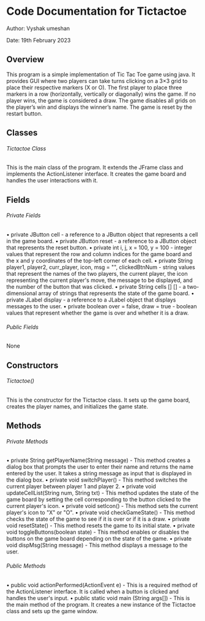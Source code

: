 # Code Documentation for Tictactoe

Author: Vyshak umeshan  

Date: 19th February 2023

## Overview
This program is a simple implementation of Tic Tac Toe game using java. It provides GUI where two players can take turns clicking on a 3×3 grid to place their respective markers (X or O). The first player to place three markers in a row (horizontally, vertically or diagonally) wins the game. If no player wins, the game is considered a draw. The game disables all grids on the player’s win and displays the winner’s name. The game is reset by the restart button.

## Classes
###### Tictactoe Class
This is the main class of the program. It extends the JFrame class and implements the ActionListener interface. It creates the game board and handles the user interactions with it. 
## Fields
###### Private Fields
•	private JButton cell - a reference to a JButton object that represents a cell in the game board.
•	private JButton reset - a reference to a JButton object that represents the reset button.
•	private int i, j, x = 100, y = 100 - integer values that represent the row and column indices for the game board and the x and y coordinates of the top-left corner of each cell.
•	private String player1, player2, curr_player, icon, msg = "", clickedBtnNum - string values that represent the names of the two players, the current player, the icon representing the current player's move, the message to be displayed, and the number of the button that was clicked.
•	private String cells [] [] - a two-dimensional array of strings that represents the state of the game board.
•	private JLabel display - a reference to a JLabel object that displays messages to the user.
•	private boolean over = false, draw = true - boolean values that represent whether the game is over and whether it is a draw.
###### Public Fields
None
## Constructors
###### Tictactoe()
This is the constructor for the Tictactoe class. It sets up the game board, creates the player names, and initializes the game state.
## Methods
###### Private Methods
•	private String getPlayerName(String message) - This method creates a dialog box that prompts the user to enter their name and returns the name entered by the user. It takes a string message as input that is displayed in the dialog box.
•	private void switchPlayer() - This method switches the current player between player 1 and player 2.
•	private void updateCellList(String num, String txt) - This method updates the state of the game board by setting the cell corresponding to the button clicked to the current player's icon.
•	private void setIcon() - This method sets the current player's icon to "X" or "O".
•	private void checkGameState() - This method checks the state of the game to see if it is over or if it is a draw.
•	private void resetState() - This method resets the game to its initial state.
•	private void toggleButtons(boolean state) - This method enables or disables the buttons on the game board depending on the state of the game.
•	private void dispMsg(String message) - This method displays a message to the user.
###### Public Methods
•	public void actionPerformed(ActionEvent e) - This is a required method of the ActionListener interface. It is called when a button is clicked and handles the user's input.
•	public static void main (String args[]) - This is the main method of the program. It creates a new instance of the Tictactoe class and sets up the game window.
